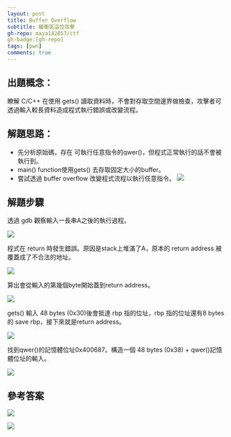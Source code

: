 ```yaml
---
layout: post
title: Buffer Overflow
subtitle: 緩衝區溢位攻擊
gh-repo: maya142857/ctf
gh-badge:[gh-repo]
tags: [pwn]
comments: true
---
```


## 出題概念：
瞭解 C/C++ 在使用 gets() 讀取資料時，不會對存取空間邊界做檢查，攻擊者可透過輸入較長資料造成程式執行錯誤或改變流程。


## 解題思路：
* 先分析原始碼，存在 可執行任意指令的qwer()，但程式正常執行的話不會被執行到。
* main() function使用gets() 去存取固定大小的buffer。
* 嘗試透過 buffer overflow 改變程式流程以執行任意指令。
![](https://i.imgur.com/pNWLOXA.png)

## 解題步驟

透過 gdb 觀察輸入一長串A之後的執行過程。

![](https://i.imgur.com/xgBqaWh.png)



程式在 return 時發生錯誤。原因是stack上堆滿了A，原本的 return address 被覆蓋成了不合法的地址。

![](https://i.imgur.com/2xXBw1i.png)



算出會從輸入的第幾個byte開始蓋到return address。

![](https://i.imgur.com/W80Ez5k.png)



gets() 輸入 48 bytes (0x30)後會抵達 rbp 指的位址，rbp 指的位址還有8 bytes 的 save rbp，接下來就是return address。

![](https://i.imgur.com/XmkCqpL.png)



找到qwer()的記憶體位址0x400687。構造一個 48 bytes (0x38) + qwer()記憶體位址的輸入。

![](https://i.imgur.com/UBnoXYH.png)




## 參考答案
![](https://i.imgur.com/zvz8DD1.png)

![](https://i.imgur.com/AGXlUZF.png)


